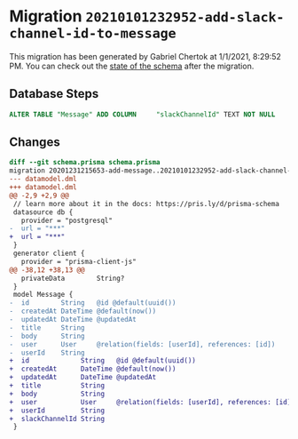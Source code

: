 # Migration `20210101232952-add-slack-channel-id-to-message`

This migration has been generated by Gabriel Chertok at 1/1/2021, 8:29:52 PM.
You can check out the [state of the schema](./schema.prisma) after the migration.

## Database Steps

```sql
ALTER TABLE "Message" ADD COLUMN     "slackChannelId" TEXT NOT NULL
```

## Changes

```diff
diff --git schema.prisma schema.prisma
migration 20201231215653-add-message..20210101232952-add-slack-channel-id-to-message
--- datamodel.dml
+++ datamodel.dml
@@ -2,9 +2,9 @@
 // learn more about it in the docs: https://pris.ly/d/prisma-schema
 datasource db {
   provider = "postgresql"
-  url = "***"
+  url = "***"
 }
 generator client {
   provider = "prisma-client-js"
@@ -38,12 +38,13 @@
   privateData        String?
 }
 model Message {
-  id        String   @id @default(uuid())
-  createdAt DateTime @default(now())
-  updatedAt DateTime @updatedAt
-  title     String
-  body      String
-  user      User     @relation(fields: [userId], references: [id])
-  userId    String
+  id             String   @id @default(uuid())
+  createdAt      DateTime @default(now())
+  updatedAt      DateTime @updatedAt
+  title          String
+  body           String
+  user           User     @relation(fields: [userId], references: [id])
+  userId         String
+  slackChannelId String
 }
```


